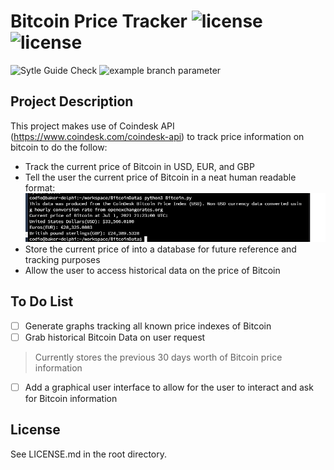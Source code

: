 # Bitcoin Price Tracker ![license](https://img.shields.io/static/v1?label=license&message=MIT&color=red) ![license](https://img.shields.io/static/v1?label=Python&message=3.6.9&color=yellow&labelColor=blue)
![Sytle Guide Check](https://github.com/csantana1121/BitcoinData/actions/workflows/github-actions.yaml/badge.svg) ![example branch parameter](https://github.com/csantana1121/BitcoinData/actions/workflows/github-bitcoin-tests.yaml/badge.svg?branch=master)

## Project Description
This project makes use of Coindesk API (https://www.coindesk.com/coindesk-api)
to track price information on bitcoin to do the follow:
* Track the current price of Bitcoin in USD, EUR, and GBP
* Tell the user the current price of Bitcoin in a neat human readable format:
![Output](https://github.com/csantana1121/BitcoinData/blob/master/data/images/image.png?raw=true)
* Store the current price of into a database for future reference and tracking purposes
* Allow the user to access historical data on the price of Bitcoin
    
## To Do List

- [ ] Generate graphs tracking all known price indexes of Bitcoin
- [ ] Grab historical Bitcoin Data on user request
> Currently stores the previous 30 days worth of Bitcoin price information
- [ ] Add a graphical user interface to allow for the user to interact and ask for Bitcoin information

## License
See LICENSE.md in the root directory.